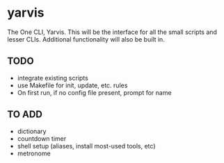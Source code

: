 # yarvis
The One CLI, Yarvis. 
This will be the interface for all the small scripts and lesser CLIs. 
Additional functionality will also be built in.

## TODO
- integrate existing scripts
- use Makefile for init, update, etc. rules
- On first run, if no config file present, prompt for name

## TO ADD
- dictionary
- countdown timer
- shell setup (aliases, install most-used tools, etc)
- metronome
